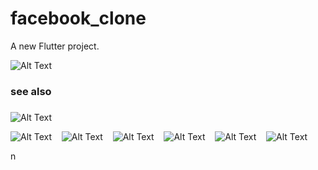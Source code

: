 # facebook_clone

A new Flutter project.

![Alt Text](flutter_01.png)
### see also
### 
###
![Alt Text](flutter_02.png)

![Alt Text](flutter_03.png)
&nbsp;&nbsp;
![Alt Text](flutter_04.png)
&nbsp;&nbsp;
![Alt Text](flutter_05.png)
&nbsp;&nbsp;
![Alt Text](flutter_06.png)
&nbsp;&nbsp;
![Alt Text](flutter_07.png)
&nbsp;&nbsp;
![Alt Text](flutter_08.png)
 

n

